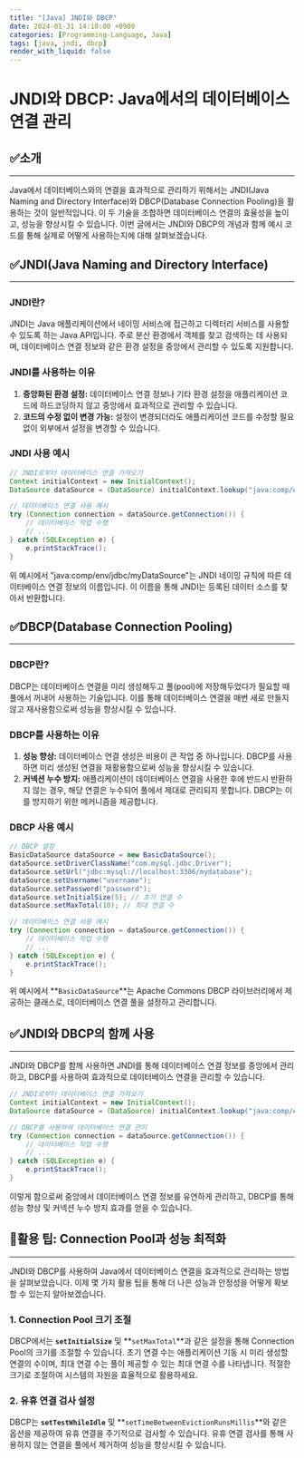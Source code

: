 ```yaml
---
title: "[Java] JNDI와 DBCP"
date: 2024-01-31 14:10:00 +0900
categories: [Programming-Language, Java]
tags: [java, jndi, dbcp]
render_with_liquid: false
---
```


# **JNDI와 DBCP: Java에서의 데이터베이스 연결 관리**

## ✅**소개**

---

Java에서 데이터베이스와의 연결을 효과적으로 관리하기 위해서는 JNDI(Java Naming and Directory Interface)와 DBCP(Database Connection Pooling)을 활용하는 것이 일반적입니다. 이 두 기술을 조합하면 데이터베이스 연결의 효율성을 높이고, 성능을 향상시킬 수 있습니다. 이번 글에서는 JNDI와 DBCP의 개념과 함께 예시 코드를 통해 실제로 어떻게 사용하는지에 대해 살펴보겠습니다.

## ✅**JNDI(Java Naming and Directory Interface)**

---

### **JNDI란?**

JNDI는 Java 애플리케이션에서 네이밍 서비스에 접근하고 디렉터리 서비스를 사용할 수 있도록 하는 Java API입니다. 주로 분산 환경에서 객체를 찾고 검색하는 데 사용되며, 데이터베이스 연결 정보와 같은 환경 설정을 중앙에서 관리할 수 있도록 지원합니다.

### **JNDI를 사용하는 이유**

1. **중앙화된 환경 설정:** 데이터베이스 연결 정보나 기타 환경 설정을 애플리케이션 코드에 하드코딩하지 않고 중앙에서 효과적으로 관리할 수 있습니다.
2. **코드의 수정 없이 변경 가능:** 설정이 변경되더라도 애플리케이션 코드를 수정할 필요 없이 외부에서 설정을 변경할 수 있습니다.

### **JNDI 사용 예시**

```java
// JNDI로부터 데이터베이스 연결 가져오기
Context initialContext = new InitialContext();
DataSource dataSource = (DataSource) initialContext.lookup("java:comp/env/jdbc/myDataSource");

// 데이터베이스 연결 사용 예시
try (Connection connection = dataSource.getConnection()) {
    // 데이터베이스 작업 수행
    // ...
} catch (SQLException e) {
    e.printStackTrace();
}

```

위 예시에서 "java:comp/env/jdbc/myDataSource"는 JNDI 네이밍 규칙에 따른 데이터베이스 연결 정보의 이름입니다. 이 이름을 통해 JNDI는 등록된 데이터 소스를 찾아서 반환합니다.

## ✅**DBCP(Database Connection Pooling)**

---

### **DBCP란?**

DBCP는 데이터베이스 연결을 미리 생성해두고 풀(pool)에 저장해두었다가 필요할 때 풀에서 꺼내어 사용하는 기술입니다. 이를 통해 데이터베이스 연결을 매번 새로 만들지 않고 재사용함으로써 성능을 향상시킬 수 있습니다.

### **DBCP를 사용하는 이유**

1. **성능 향상:** 데이터베이스 연결 생성은 비용이 큰 작업 중 하나입니다. DBCP를 사용하면 미리 생성된 연결을 재활용함으로써 성능을 향상시킬 수 있습니다.
2. **커넥션 누수 방지:** 애플리케이션이 데이터베이스 연결을 사용한 후에 반드시 반환하지 않는 경우, 해당 연결은 누수되어 풀에서 제대로 관리되지 못합니다. DBCP는 이를 방지하기 위한 메커니즘을 제공합니다.

### **DBCP 사용 예시**

```java
// DBCP 설정
BasicDataSource dataSource = new BasicDataSource();
dataSource.setDriverClassName("com.mysql.jdbc.Driver");
dataSource.setUrl("jdbc:mysql://localhost:3306/mydatabase");
dataSource.setUsername("username");
dataSource.setPassword("password");
dataSource.setInitialSize(5); // 초기 연결 수
dataSource.setMaxTotal(10); // 최대 연결 수

// 데이터베이스 연결 사용 예시
try (Connection connection = dataSource.getConnection()) {
    // 데이터베이스 작업 수행
    // ...
} catch (SQLException e) {
    e.printStackTrace();
}

```

위 예시에서 **`BasicDataSource`**는 Apache Commons DBCP 라이브러리에서 제공하는 클래스로, 데이터베이스 연결 풀을 설정하고 관리합니다.

## ✅**JNDI와 DBCP의 함께 사용**

---

JNDI와 DBCP를 함께 사용하면 JNDI를 통해 데이터베이스 연결 정보를 중앙에서 관리하고, DBCP를 사용하여 효과적으로 데이터베이스 연결을 관리할 수 있습니다.

```java
// JNDI로부터 데이터베이스 연결 가져오기
Context initialContext = new InitialContext();
DataSource dataSource = (DataSource) initialContext.lookup("java:comp/env/jdbc/myDataSource");

// DBCP를 사용하여 데이터베이스 연결 관리
try (Connection connection = dataSource.getConnection()) {
    // 데이터베이스 작업 수행
    // ...
} catch (SQLException e) {
    e.printStackTrace();
}

```

이렇게 함으로써 중앙에서 데이터베이스 연결 정보를 유연하게 관리하고, DBCP를 통해 성능 향상 및 커넥션 누수 방지 효과를 얻을 수 있습니다.

## 📌**활용 팁: Connection Pool과 성능 최적화**

---

JNDI와 DBCP를 사용하여 Java에서 데이터베이스 연결을 효과적으로 관리하는 방법을 살펴보았습니다. 이제 몇 가지 활용 팁을 통해 더 나은 성능과 안정성을 어떻게 확보할 수 있는지 알아보겠습니다.

### **1. Connection Pool 크기 조절**

DBCP에서는 **`setInitialSize`** 및 **`setMaxTotal`**과 같은 설정을 통해 Connection Pool의 크기를 조절할 수 있습니다. 초기 연결 수는 애플리케이션 기동 시 미리 생성할 연결의 수이며, 최대 연결 수는 풀이 제공할 수 있는 최대 연결 수를 나타냅니다. 적절한 크기로 조절하여 시스템의 자원을 효율적으로 활용하세요.

### **2. 유휴 연결 검사 설정**

DBCP는 **`setTestWhileIdle`** 및 **`setTimeBetweenEvictionRunsMillis`**와 같은 옵션을 제공하여 유휴 연결을 주기적으로 검사할 수 있습니다. 유휴 연결 검사를 통해 사용하지 않는 연결을 풀에서 제거하여 성능을 향상시킬 수 있습니다.